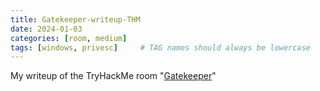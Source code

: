 ```yaml
---
title: Gatekeeper-writeup-THM
date: 2024-01-03
categories: [room, medium]
tags: [windows, privesc]     # TAG names should always be lowercase
---
```

My writeup of the TryHackMe room "<a href="https://tryhackme.com/room/gatekeeper">Gatekeeper</a>"
